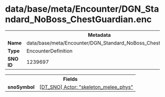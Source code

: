 <h1>data/base/meta/Encounter/DGN_Standard_NoBoss_ChestGuardian.enc</h1><table><tr><th colspan="100%">Metadata</th></tr><tr><td><b>Name</b></td><td>data/base/meta/Encounter/DGN_Standard_NoBoss_ChestGuardian.enc</td></tr><tr><td><b>Type</b></td><td>EncounterDefinition</td></tr><tr><td><b>SNO ID</b></td><td>1239697</td></tr></table>

<table><tr><th colspan="100%">Fields</th></tr><tr><td><b>snoSymbol</b></td><td><a href="..\Actor\skeleton_melee_phys.acr">[DT_SNO] Actor: "skeleton_melee_phys"</a></td></tr></table>

